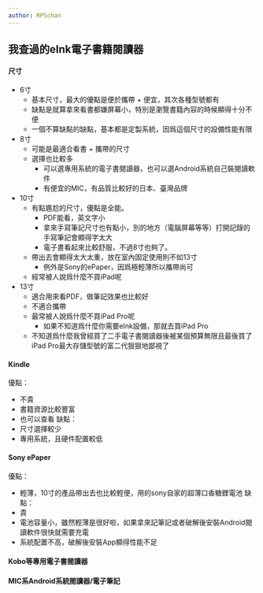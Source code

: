 ```yaml
---
author: RPSchan
---
```

## 我查過的eInk電子書籍閱讀器

#### 尺寸
- 6寸
    - 基本尺寸，最大的優點是便於攜帶 + 便宜，其次各種型號都有
    - 缺點是就算拿來看書都嫌屏幕小，特別是瀏覽書籍內容的時候顯得十分不便
    - 一個不算缺點的缺點，基本都是定製系統，因爲這個尺寸的設備性能有限
- 8寸
    - 可能是最適合看書 + 攜帶的尺寸
    - 選擇也比較多
        - 可以選專用系統的電子書閱讀器，也可以選Android系統自己裝閱讀軟件
        - 有便宜的MIC，有品質比較好的日本、臺灣品牌
- 10寸
    - 有點尷尬的尺寸，優點是全能。
        - PDF能看，英文字小
        - 拿來手寫筆記尺寸也有點小，別的地方（電腦屏幕等等）打開記錄的手寫筆記會顯得字太大
        - 電子書看起來比較舒服，不過8寸也夠了。
    - 帶出去會顯得太大太重，放在室內固定使用則不如13寸
        - 例外是Sony的ePaper，因爲極輕薄所以攜帶尚可
    - 經常被人說爲什麼不買iPad呢
- 13寸
    - 適合用來看PDF，做筆記效果也比較好
    - 不適合攜帶
    - 最常被人說爲什麼不買iPad Pro呢
        - 如果不知道爲什麼你需要eInk設備，那就去買iPad Pro
    - 不知道爲什麼我曾經買了二手電子書閱讀器後被某個預算無限且最後買了iPad Pro最大存儲型號的富二代狠狠地鄙視了

#### Kindle
優點：
- 不貴
- 書籍資源比較豐富
- 也可以查看
缺點：
- 尺寸選擇較少
- 專用系統，且硬件配置較低
#### Sony ePaper
優點：
- 輕薄，10寸的產品帶出去也比較輕便，用的sony自家的超薄口香糖鋰電池
缺點：
- 貴
- 電池容量小，雖然輕薄是很好啦，如果拿來記筆記或者破解後安裝Android閱讀軟件很快就需要充電
- 系統配置不高，破解後安裝App顯得性能不足
#### Kobo等專用電子書閱讀器

#### MIC系Android系統閱讀器/電子筆記

















